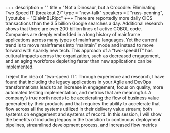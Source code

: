 +++
description = ""
title = "Not a Dinosaur, but a Crocodile: Eliminating Two Speed IT (breakout 2)"
type = "new-talk"
speakers = [
        "russ-penning",
]
youtube = "QIaMnBLRipc"
+++
There are reportedly more daily CICS transactions than the 3.5 billion Google searches a day. Additional research shows that there are over 200 billion lines of active COBOL code. Companies are deeply embedded in a long history of mainframe applications across many types of mainframe languages. Yet the current trend is to move mainframes into “maintain” mode and instead to move forward with sparkly new tech. This approach of a “two-speed IT” has cultural impacts across the organization, such as decreased engagement, and an aging workforce depleting faster than new applications can be implemented.

I reject the idea of “two-speed IT”. Through experience and research, I have found that including the legacy applications in your Agile and DevOps transformations leads to an increase in engagement, focus on quality, more automated testing implementation, and metrics that are meaningful. A company’s true north needs to be accelerating the flow of business value generated by their products and that requires the ability to accelerate that flow across all the systems utilized in their delivery value stream; both systems on engagement and systems of record. In this session, I will show the benefits of including legacy in the transition to continuous deployment pipelines, streamlined development process, and increased flow metrics